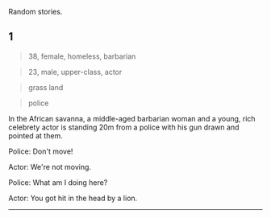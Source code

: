 Random stories.

## 1

> 38, female, homeless, barbarian 

> 23, male, upper-class, actor 

> grass land 

> police 

In the African savanna, a middle-aged barbarian woman and a young, rich celebrety actor is standing 20m from a police with his gun drawn and pointed at them.

  Police: Don't move!

  Actor: We're not moving.

  Police: What am I doing here?

  Actor: You got hit in the head by a lion.

---
